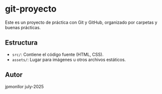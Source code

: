 # git-proyecto

Este es un proyecto de práctica con Git y GitHub, organizado por carpetas y buenas prácticas.

## Estructura

- `src/`: Contiene el código fuente (HTML, CSS).
- `assets/`: Lugar para imágenes u otros archivos estáticos.

## Autor

jpmonllor july-2025
